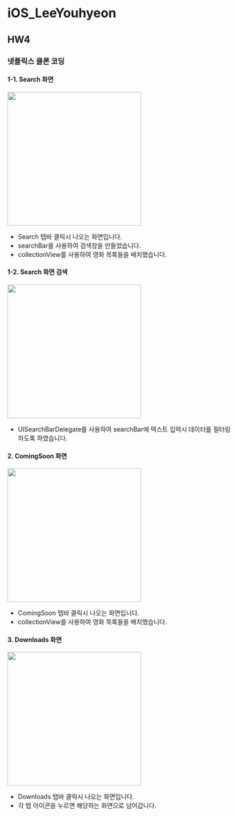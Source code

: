 # iOS_LeeYouhyeon


## HW4
### 넷플릭스 클론 코딩

#### 1-1. Search 화면
<img src="https://github.com/user-attachments/assets/938c1443-312f-47af-bbdd-28bf8597f325" width="300"/>

- Search 탭바 클릭시 나오는 화면입니다. 
- searchBar를 사용하여 검색창을 만들었습니다.
- collectionView를 사용하여 영화 목록들을 배치했습니다.

#### 1-2. Search 화면 검색
<img src="https://github.com/user-attachments/assets/d8019175-97c4-46fe-8a02-499893c5b7e6" width="300"/>

- UISearchBarDelegate를 사용하여 searchBar에 텍스트 입력시 데이터를 필터링하도록 하였습니다.

#### 2. ComingSoon 화면
<img src="https://github.com/user-attachments/assets/1def8cdb-fec1-462e-a983-1fe3a49c1552" width="300"/>

- ComingSoon 탭바 클릭시 나오는 화면입니다. 
- collectionView를 사용하여 영화 목록들을 배치했습니다.
  
#### 3. Downloads 화면
<img src="https://github.com/user-attachments/assets/6350cce6-efc2-411b-a931-1c62fb0e69e6" width="300"/>

- Downloads 탭바 클릭시 나오는 화면입니다. 
- 각 탭 아이콘을 누르면 해당하는 화면으로 넘어갑니다. 
